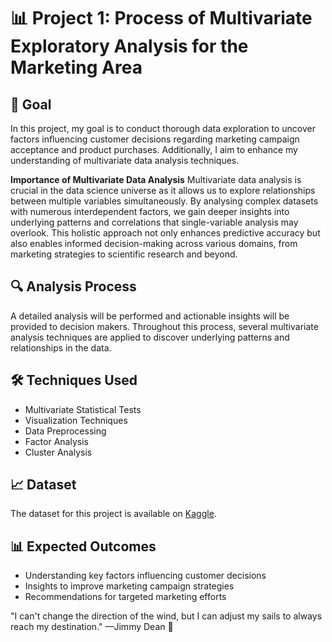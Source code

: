 # 📊 Project 1: Process of Multivariate Exploratory Analysis for the Marketing Area

## 🎯 Goal
In this project, my goal is to conduct thorough data exploration to uncover factors influencing customer decisions regarding marketing campaign acceptance and product purchases. Additionally, I aim to enhance my understanding of multivariate data analysis techniques.

**Importance of Multivariate Data Analysis**
Multivariate data analysis is crucial in the data science universe as it allows us to explore relationships between multiple variables simultaneously. By analysing complex datasets with numerous interdependent factors, we gain deeper insights into underlying patterns and correlations that single-variable analysis may overlook. This holistic approach not only enhances predictive accuracy but also enables informed decision-making across various domains, from marketing strategies to scientific research and beyond.

## 🔍 Analysis Process
A detailed analysis will be performed and actionable insights will be provided to decision makers. Throughout this process, several multivariate analysis techniques are applied to discover underlying patterns and relationships in the data.

## 🛠 Techniques Used
- Multivariate Statistical Tests
- Visualization Techniques
- Data Preprocessing
- Factor Analysis
- Cluster Analysis

## 📈 Dataset
The dataset for this project is available on [Kaggle](https://www.kaggle.com/datasets/rodsaldanha/arketing-campaign).

## 📊 Expected Outcomes
- Understanding key factors influencing customer decisions
- Insights to improve marketing campaign strategies
- Recommendations for targeted marketing efforts

  

 "I can't change the direction of the wind, but I can adjust my sails to always reach my destination." —Jimmy Dean 🚀


